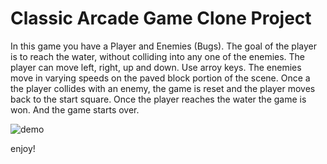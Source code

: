 
# Classic Arcade Game Clone Project

In this game you have a Player and Enemies (Bugs). 
The goal of the player is to reach the water, without colliding into any one of the enemies. 
The player can move left, right, up and down. Use arroy keys.
The enemies move in varying speeds on the paved block portion of the scene. 
Once a the player collides with an enemy, the game is reset and the player moves back to the start square. 
Once the player reaches the water the game is won.
And the game starts over.


![demo](https://github.com/Kuldyaev/arcade/blob/master/images/demo.gif)  

enjoy!












